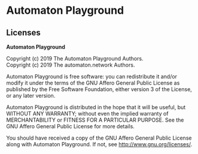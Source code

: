 # Automaton Playground

## Licenses

**Automaton Playground**

Copyright (c) 2019 The Automaton Playground Authors.  
Copyright (c) 2019 The automaton.network Authors.

Automaton Playground is free software: you can redistribute it and/or modify it under the terms of the GNU Affero General Public License as published by the Free Software Foundation, either version 3 of the License, or
any later version.

Automaton Playground is distributed in the hope that it will be useful, but WITHOUT ANY WARRANTY; without even the implied warranty of MERCHANTABILITY or FITNESS FOR A PARTICULAR PURPOSE. See the GNU Affero General Public License for more details.

You should have received a copy of the GNU Affero General Public License along with Automaton Playground.  If not, see <http://www.gnu.org/licenses/>.
